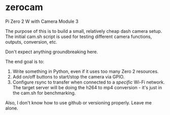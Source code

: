 # zerocam
Pi Zero 2 W with Camera Module 3

The purpose of this is to build a small, relatively cheap dash camera setup.  The initial cam.sh script is used for testing different camera functions, outputs, conversion, etc.  

Don't expect anything groundbreaking here.  

The end goal is to:
1) Write something in Python, even if it uses too many Zero 2 resources.
2) Add on/off buttons to start/stop the camera via GPIO.
3) Configure rsync to transfer when connected to a <i>specific</i> Wi-Fi network.  The target server will be doing the h264 to mp4 conversion - it's just in the cam.sh for benchmarking.


Also, I don't know how to use github or versioning properly.  Leave me alone.
